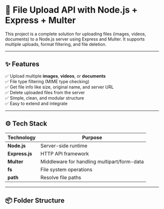 # 📁 File Upload API with Node.js + Express + Multer

This project is a complete solution for uploading files (images, videos, documents) to a Node.js server using Express and Multer. It supports multiple uploads, format filtering, and file deletion.

---

## ✨ Features

✅ Upload multiple **images**, **videos**, or **documents**  
✅ File type filtering (MIME type checking)  
✅ Get file info like size, original name, and server URL  
✅ Delete uploaded files from the server  
✅ Simple, clean, and modular structure  
✅ Easy to extend and integrate

---

## ⚙️ Tech Stack

| Technology | Purpose |
|------------|---------|
| **Node.js** | Server-side runtime |
| **Express.js** | HTTP API framework |
| **Multer** | Middleware for handling multipart/form-data |
| **fs** | File system operations |
| **path** | Resolve file paths |

---

## 📦 Folder Structure
